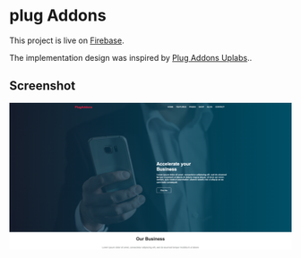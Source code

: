 # plug Addons

This project is live on [Firebase](https://plug-addons.firebaseapp.com/).

The implementation design was inspired by [Plug Addons Uplabs](https://www.uplabs.com/posts/plugaddons-business-template-for-multipurpose-use)..

## Screenshot

![alt text](./src/assets/landing.png)
